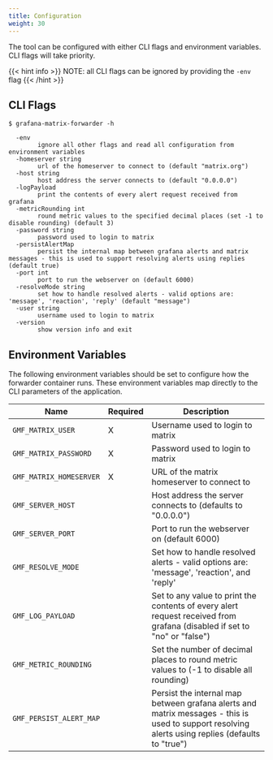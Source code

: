 ```yaml
---
title: Configuration
weight: 30
---
```


The tool can be configured with either CLI flags and environment variables. CLI flags will take priority.

{{< hint info >}}
NOTE: all CLI flags can be ignored by providing the `-env` flag
{{< /hint >}}

## CLI Flags

```
$ grafana-matrix-forwarder -h

  -env
        ignore all other flags and read all configuration from environment variables
  -homeserver string
        url of the homeserver to connect to (default "matrix.org")
  -host string
        host address the server connects to (default "0.0.0.0")
  -logPayload
        print the contents of every alert request received from grafana
  -metricRounding int
        round metric values to the specified decimal places (set -1 to disable rounding) (default 3)
  -password string
        password used to login to matrix
  -persistAlertMap
        persist the internal map between grafana alerts and matrix messages - this is used to support resolving alerts using replies (default true)
  -port int
        port to run the webserver on (default 6000)
  -resolveMode string
        set how to handle resolved alerts - valid options are: 'message', 'reaction', 'reply' (default "message")
  -user string
        username used to login to matrix
  -version
        show version info and exit
``` 

## Environment Variables

The following environment variables should be set to configure how the forwarder container runs.
These environment variables map directly to the CLI parameters of the application.

| Name | Required | Description |
|------|----------|-------------|
| `GMF_MATRIX_USER` | X | Username used to login to matrix |
| `GMF_MATRIX_PASSWORD` | X | Password used to login to matrix |
| `GMF_MATRIX_HOMESERVER` | X | URL of the matrix homeserver to connect to |
| `GMF_SERVER_HOST` | | Host address the server connects to (defaults to "0.0.0.0") |
| `GMF_SERVER_PORT` | | Port to run the webserver on (default 6000) |
| `GMF_RESOLVE_MODE` | | Set how to handle resolved alerts - valid options are: 'message', 'reaction', and 'reply' |
| `GMF_LOG_PAYLOAD` | | Set to any value to print the contents of every alert request received from grafana (disabled if set to "no" or "false") |
| `GMF_METRIC_ROUNDING` | | Set the number of decimal places to round metric values to (-1 to disable all rounding) |
| `GMF_PERSIST_ALERT_MAP` | | Persist the internal map between grafana alerts and matrix messages - this is used to support resolving alerts using replies (defaults to "true") |
